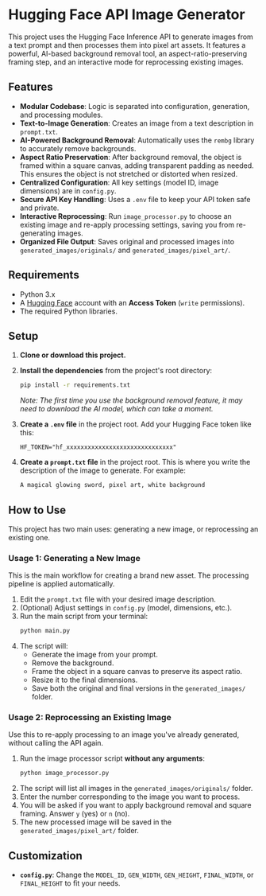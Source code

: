 # Hugging Face API Image Generator

This project uses the Hugging Face Inference API to generate images from a text prompt and then processes them into pixel art assets. It features a powerful, AI-based background removal tool, an aspect-ratio-preserving framing step, and an interactive mode for reprocessing existing images.

## Features

-   **Modular Codebase**: Logic is separated into configuration, generation, and processing modules.
-   **Text-to-Image Generation**: Creates an image from a text description in `prompt.txt`.
-   **AI-Powered Background Removal**: Automatically uses the `rembg` library to accurately remove backgrounds.
-   **Aspect Ratio Preservation**: After background removal, the object is framed within a square canvas, adding transparent padding as needed. This ensures the object is not stretched or distorted when resized.
-   **Centralized Configuration**: All key settings (model ID, image dimensions) are in `config.py`.
-   **Secure API Key Handling**: Uses a `.env` file to keep your API token safe and private.
-   **Interactive Reprocessing**: Run `image_processor.py` to choose an existing image and re-apply processing settings, saving you from re-generating images.
-   **Organized File Output**: Saves original and processed images into `generated_images/originals/` and `generated_images/pixel_art/`.

## Requirements

-   Python 3.x
-   A [Hugging Face](https://huggingface.co/) account with an **Access Token** (`write` permissions).
-   The required Python libraries.

## Setup

1.  **Clone or download this project.**

2.  **Install the dependencies** from the project's root directory:
    ```bash
    pip install -r requirements.txt
    ```
    *Note: The first time you use the background removal feature, it may need to download the AI model, which can take a moment.*

3.  **Create a `.env` file** in the project root. Add your Hugging Face token like this:
    ```
    HF_TOKEN="hf_xxxxxxxxxxxxxxxxxxxxxxxxxxxxxx"
    ```

4.  **Create a `prompt.txt` file** in the project root. This is where you write the description of the image to generate. For example:
    ```txt
    A magical glowing sword, pixel art, white background
    ```

## How to Use

This project has two main uses: generating a new image, or reprocessing an existing one.

### Usage 1: Generating a New Image

This is the main workflow for creating a brand new asset. The processing pipeline is applied automatically.

1.  Edit the `prompt.txt` file with your desired image description.
2.  (Optional) Adjust settings in `config.py` (model, dimensions, etc.).
3.  Run the main script from your terminal:
    ```bash
    python main.py
    ```
4.  The script will:
    -   Generate the image from your prompt.
    -   Remove the background.
    -   Frame the object in a square canvas to preserve its aspect ratio.
    -   Resize it to the final dimensions.
    -   Save both the original and final versions in the `generated_images/` folder.

### Usage 2: Reprocessing an Existing Image

Use this to re-apply processing to an image you've already generated, without calling the API again.

1.  Run the image processor script **without any arguments**:
    ```bash
    python image_processor.py
    ```
2.  The script will list all images in the `generated_images/originals/` folder.
3.  Enter the number corresponding to the image you want to process.
4.  You will be asked if you want to apply background removal and square framing. Answer `y` (yes) or `n` (no).
5.  The new processed image will be saved in the `generated_images/pixel_art/` folder.

## Customization

-   **`config.py`**: Change the `MODEL_ID`, `GEN_WIDTH`, `GEN_HEIGHT`, `FINAL_WIDTH`, or `FINAL_HEIGHT` to fit your needs.
